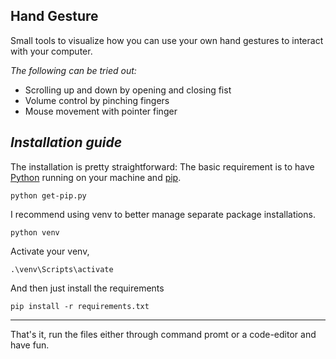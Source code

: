 **Hand Gesture**
---
Small tools to visualize how you can use your own hand gestures to interact with your computer. 

*The following can be tried out:*

 - Scrolling up and down by opening and closing fist
 - Volume control by pinching fingers
 - Mouse movement with pointer finger

*Installation guide*
--- 
The installation is pretty straightforward:
The basic requirement is to have [Python](https://www.python.org/) running on your machine and [pip](https://pypi.org/project/pip/).

    python get-pip.py

I recommend using venv to better manage separate package installations.

    python venv 

Activate your venv,

    .\venv\Scripts\activate

And then just install the requirements

    pip install -r requirements.txt
---
That's it, run the files either through command promt or a code-editor and have fun.
